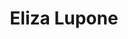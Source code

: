 ---
title: "Eliza Lupone"
presenter_id: eliza_lupone
layout: member_all_publications
permalink: /member_full_publications/:presenter_id/
---